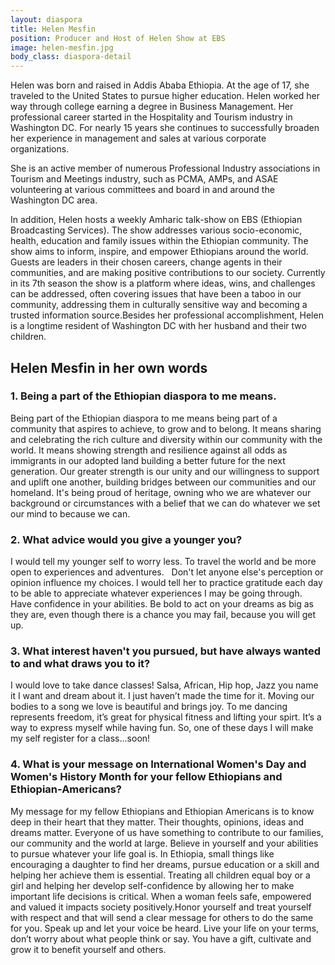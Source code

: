 ```yaml
---
layout: diaspora
title: Helen Mesfin
position: Producer and Host of Helen Show at EBS
image: helen-mesfin.jpg
body_class: diaspora-detail
---
```


Helen was born and raised in Addis Ababa Ethiopia.  At the age of 17, she traveled to the United States to pursue higher education. Helen worked her way through college earning a degree in Business Management. Her professional career started in the Hospitality and Tourism industry in Washington DC. For nearly 15 years she continues to successfully broaden her experience in management and sales at various corporate organizations.

She is an active member of numerous Professional Industry associations in Tourism and Meetings industry, such as PCMA, AMPs, and ASAE volunteering at various committees and board in and around the Washington DC area.

In addition, Helen hosts a weekly Amharic talk-show on EBS (Ethiopian Broadcasting Services). The show addresses various socio-economic, health, education and family issues within the Ethiopian community. The show aims to inform, inspire, and empower Ethiopians around the world. Guests are leaders in their chosen careers, change agents in their communities, and are making positive contributions to our society.  Currently in its 7th season the show is a platform where ideas, wins, and challenges can be addressed, often covering issues that have been a taboo in our community, addressing them in culturally sensitive way and becoming a trusted information source.Besides her professional accomplishment, Helen is a longtime resident of Washington DC with her husband and their two children.


## Helen Mesfin in her own words

### 1. Being a part of the Ethiopian diaspora to me means.

Being part of the Ethiopian diaspora to me means being part of a community that aspires to achieve,  to grow and to belong. It means sharing and celebrating the rich culture and diversity within our community with the world. It means showing strength and resilience against all odds as immigrants in our adopted land building a better future for the next generation. Our greater strength is our unity and our willingness to support and uplift one another, building bridges between our communities and our homeland.  It's being proud of heritage, owning who we are whatever our background or circumstances with a belief that we can do whatever we set our mind to because we can.  

### 2. What advice would you give a younger you?

I would tell my younger self to worry less. To travel the world and be more open to experiences and adventures.    Don't let anyone else's perception or opinion influence my choices.
I would tell her to practice gratitude each day to be able to appreciate whatever experiences I may be going through.   Have confidence in your abilities. Be bold to act on your dreams as big as they are, even though there is a chance you may fail, because you will get up.

### 3. What interest haven't you pursued, but have always wanted to and what draws you to it?

I would love to take dance classes! Salsa, African, Hip hop, Jazz you name it I want and dream about it. I just haven’t made the time for it.  Moving our bodies to a song we love is beautiful and brings joy. To me dancing represents freedom, it’s great for physical fitness and lifting your spirt. It’s a way to express myself while having fun. So, one of these days I will make my self register for a class…soon! 

### 4. What is your message on International Women's Day and Women's History Month for your fellow Ethiopians and Ethiopian-Americans?

My message for my fellow Ethiopians and Ethiopian Americans is to know deep in their heart that they matter. Their thoughts, opinions, ideas and dreams matter. Everyone of us have something to contribute to our families, our community and the world at large. Believe in yourself and your abilities to pursue whatever your life goal is. In Ethiopia, small things like encouraging a daughter to find her dreams, pursue education or a skill and helping her achieve them is essential.  Treating all children equal boy or a girl and helping her develop self-confidence by allowing her to make important life decisions is critical. When a woman feels safe, empowered and valued it impacts society positively.Honor yourself and treat yourself with respect and that will send a clear message for others to do the same for you. Speak up and let your voice be heard. Live your life on your terms, don’t worry about what people think or say. You have a gift, cultivate and grow it to benefit yourself and others.
